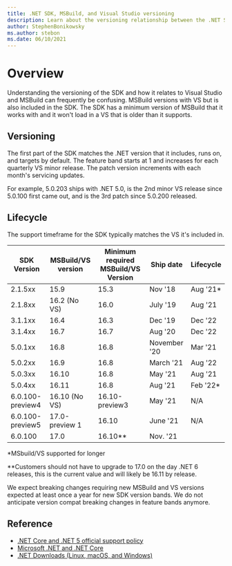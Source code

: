 ```yaml
---
title: .NET SDK, MSBuild, and Visual Studio versioning
description: Learn about the versioning relationship between the .NET SDK and MSBuild/VS.
author: StephenBonikowsky
ms.author: stebon
ms.date: 06/10/2021
---
```

# Overview

Understanding the versioning of the SDK and how it relates to Visual Studio and MSBuild can frequently be confusing. MSBuild versions with VS but is also included in the SDK. The SDK has a minimum version of MSBuild that it works with and it won't load in a VS that is older than it supports.

## Versioning

The first part of the SDK matches the .NET version that it includes, runs on, and targets by default.  The feature band starts at 1 and increases for each quarterly VS minor release.  The patch version increments with each month's servicing updates.

For example, 5.0.203 ships with .NET 5.0, is the 2nd minor VS release since 5.0.100 first came out, and is the 3rd patch since 5.0.200 released.

## Lifecycle

The support timeframe for the SDK typically matches the VS it's included in.

| SDK Version      | MSBuild/VS version | Minimum required MSBuild/VS Version | Ship date    | Lifecycle |
|------------------|--------------------|-------------------------------------|--------------|-----------|
| 2.1.5xx          | 15.9               | 15.3                                | Nov '18      | Aug '21*  |
| 2.1.8xx          | 16.2 (No VS)       | 16.0                                | July '19     | Aug '21   |
| 3.1.1xx          | 16.4               | 16.3                                | Dec '19      | Dec '22   |
| 3.1.4xx          | 16.7               | 16.7                                | Aug '20      | Dec '22   |
| 5.0.1xx          | 16.8               | 16.8                                | November '20 | Mar '21   |
| 5.0.2xx          | 16.9               | 16.8                                | March '21     | Aug '22   |
| 5.0.3xx          | 16.10              | 16.8                                | May '21       | Aug '21   |
| 5.0.4xx          | 16.11              | 16.8                                | Aug '21       | Feb '22*  |
| 6.0.100-preview4 | 16.10 (No VS)      | 16.10-preview3                      | May '21     | N/A       |
| 6.0.100-preview5 | 17.0-preview 1     | 16.10                               | June '21        | N/A       |
| 6.0.100          | 17.0               | 16.10**                             | Nov. '21    |

*MSbuild/VS supported for longer

**Customers should not have to upgrade to 17.0 on the day .NET 6 releases, this is the current value and will likely be 16.11 by release.

We expect breaking changes requiring new MSBuild and VS versions expected at least once a year for new SDK version bands. We do not anticipate version compat breaking changes in feature bands anymore.

## Reference

- [.NET Core and .NET 5 official support policy](/platform/support/policy/dotnet-core)
- [Microsoft .NET and .NET Core](/lifecycle/products/microsoft-net-and-net-core)
- [.NET Downloads (Linux, macOS, and Windows)](/download/dotnet)
